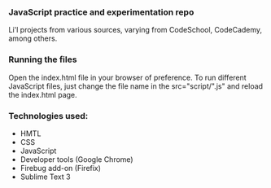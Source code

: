 ### JavaScript practice and experimentation repo

Li'l projects from various sources, varying from CodeSchool, CodeCademy, among others.

### Running the files

Open the index.html file in your browser of preference.
To run different JavaScript files, just change the file name in the src="script/<file name>".js" and reload the index.html page.

### Technologies used: 

* HMTL
* CSS
* JavaScript
* Developer tools (Google Chrome)
* Firebug add-on (Firefix)
* Sublime Text 3